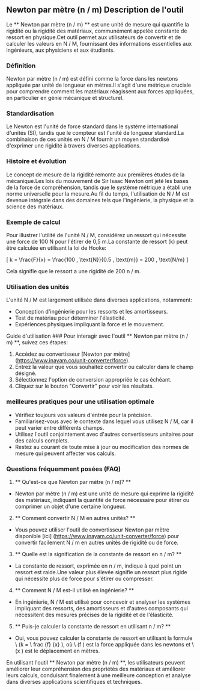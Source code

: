## Newton par mètre (n / m) Description de l'outil

Le ** Newton par mètre (n / m) ** est une unité de mesure qui quantifie la rigidité ou la rigidité des matériaux, communément appelée constante de ressort en physique.Cet outil permet aux utilisateurs de convertir et de calculer les valeurs en N / M, fournissant des informations essentielles aux ingénieurs, aux physiciens et aux étudiants.

### Définition
Newton par mètre (n / m) est défini comme la force dans les newtons appliquée par unité de longueur en mètres.Il s'agit d'une métrique cruciale pour comprendre comment les matériaux réagissent aux forces appliquées, en particulier en génie mécanique et structurel.

### Standardisation
Le Newton est l'unité de force standard dans le système international d'unités (SI), tandis que le compteur est l'unité de longueur standard.La combinaison de ces unités en N / M fournit un moyen standardisé d'exprimer une rigidité à travers diverses applications.

### Histoire et évolution
Le concept de mesure de la rigidité remonte aux premières études de la mécanique.Les lois du mouvement de Sir Isaac Newton ont jeté les bases de la force de compréhension, tandis que le système métrique a établi une norme universelle pour la mesure.Au fil du temps, l'utilisation de N / M est devenue intégrale dans des domaines tels que l'ingénierie, la physique et la science des matériaux.

### Exemple de calcul
Pour illustrer l'utilité de l'unité N / M, considérez un ressort qui nécessite une force de 100 N pour l'étirer de 0,5 m.La constante de ressort (k) peut être calculée en utilisant la loi de Hooke:

\[ k = \frac{F}{x} = \frac{100 \, \text{N}}{0.5 \, \text{m}} = 200 \, \text{N/m} \]

Cela signifie que le ressort a une rigidité de 200 n / m.

### Utilisation des unités
L'unité N / M est largement utilisée dans diverses applications, notamment:
- Conception d'ingénierie pour les ressorts et les amortisseurs.
- Test de matériau pour déterminer l'élasticité.
- Expériences physiques impliquant la force et le mouvement.

Guide d'utilisation ###
Pour interagir avec l'outil ** Newton par mètre (n / m) **, suivez ces étapes:
1. Accédez au convertisseur [Newton par mètre] (https://www.inayam.co/unit-converter/force).
2. Entrez la valeur que vous souhaitez convertir ou calculer dans le champ désigné.
3. Sélectionnez l'option de conversion appropriée le cas échéant.
4. Cliquez sur le bouton "Convertir" pour voir les résultats.

### meilleures pratiques pour une utilisation optimale
- Vérifiez toujours vos valeurs d'entrée pour la précision.
- Familiarisez-vous avec le contexte dans lequel vous utilisez N / M, car il peut varier entre différents champs.
- Utilisez l'outil conjointement avec d'autres convertisseurs unitaires pour des calculs complets.
- Restez au courant de toute mise à jour ou modification des normes de mesure qui peuvent affecter vos calculs.

### Questions fréquemment posées (FAQ)

1. ** Qu'est-ce que Newton par mètre (n / m)? **
- Newton par mètre (n / m) est une unité de mesure qui exprime la rigidité des matériaux, indiquant la quantité de force nécessaire pour étirer ou comprimer un objet d'une certaine longueur.

2. ** Comment convertir N / M en autres unités? **
- Vous pouvez utiliser l'outil de convertisseur Newton par mètre disponible [ici] (https://www.inayam.co/unit-converter/force) pour convertir facilement N / m en autres unités de rigidité ou de force.

3. ** Quelle est la signification de la constante de ressort en n / m? **
- La constante de ressort, exprimée en n / m, indique à quel point un ressort est raide.Une valeur plus élevée signifie un ressort plus rigide qui nécessite plus de force pour s'étirer ou compresser.

4. ** Comment N / M est-il utilisé en ingénierie? **
- En ingénierie, N / M est utilisé pour concevoir et analyser les systèmes impliquant des ressorts, des amortisseurs et d'autres composants qui nécessitent des mesures précises de la rigidité et de l'élasticité.

5. ** Puis-je calculer la constante de ressort en utilisant n / m? **
- Oui, vous pouvez calculer la constante de ressort en utilisant la formule \ (k = \ frac {f} {x} \), où \ (f \) est la force appliquée dans les newtons et \ (x \) est le déplacement en mètres.

En utilisant l'outil ** Newton par mètre (n / m) **, les utilisateurs peuvent améliorer leur compréhension des propriétés des matériaux et améliorer leurs calculs, conduisant finalement à une meilleure conception et analyse dans diverses applications scientifiques et techniques.